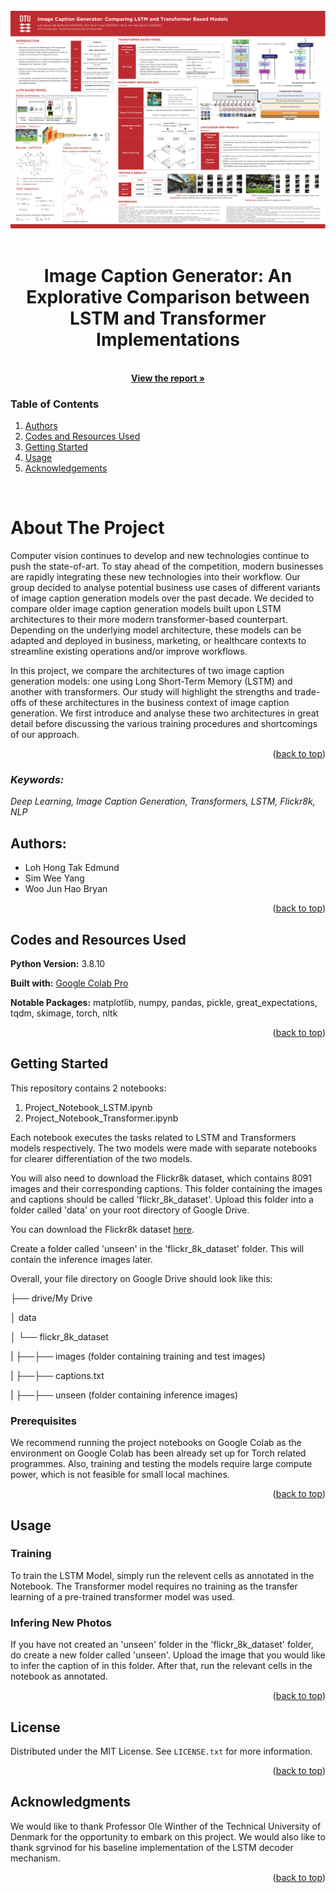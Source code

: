 <!-- PROJECT POSTER -->
<br />
<div align="center">
<a>
    <img src="readme_images/poster.png" alt="Poster">
  </a>
    <br />
    <br />

  <h1 align="center">Image Caption Generator: An Explorative Comparison between LSTM and Transformer Implementations</h1>

  <p align="center">
    <br />
    <a href="https://drive.google.com/file/d/1tpRCMGWkaLYOxvUVspo3jn9m4tgmgCNh/view?usp=sharing" target="_blank"><strong>View the report »</strong></a>
    <br />
  </p>
</div>

### Table of Contents

<ol>
<li><a href="#authors">Authors</a></li>
<li><a href="#codes-and-resources-used">Codes and Resources Used</a></li>
<li><a href="#getting-started">Getting Started</a></li>
<li><a href="#usage">Usage</a></li>
<li><a href="#acknowledgements">Acknowledgements</a></li>
</ol>

<br />

<!-- ABOUT THE PROJECT -->

# About The Project

Computer vision continues to develop and new technologies continue to push the state-of-art. To stay ahead of the competition, modern businesses are rapidly integrating these new technologies into their workflow. Our group decided to analyse potential business use cases of different variants of image caption generation models over the past decade. We decided to compare older image caption generation models built upon LSTM architectures to their more modern transformer-based counterpart. Depending on the underlying model architecture, these models can be adapted and deployed in business, marketing, or healthcare contexts to streamline existing operations and/or improve workflows.

In this project, we compare the architectures of two image caption generation models: one using Long Short-Term Memory (LSTM) and another with transformers. Our study will highlight the strengths and trade-offs of these architectures in the business context of image caption generation. We first introduce and analyse these two architectures in great detail before discussing the various training procedures and shortcomings of our approach.

<p align="right">(<a href="#top">back to top</a>)</p>

### _Keywords:_

_Deep Learning, Image Caption Generation, Transformers, LSTM, Flickr8k, NLP_

## Authors:

- Loh Hong Tak Edmund
- Sim Wee Yang
- Woo Jun Hao Bryan

<p align="right">(<a href="#top">back to top</a>)</p>

## Codes and Resources Used

**Python Version:** 3.8.10

**Built with:** [Google Colab Pro](https://colab.research.google.com/)

**Notable Packages:** matplotlib, numpy, pandas, pickle, great_expectations, tqdm, skimage, torch, nltk

<p align="right">(<a href="#top">back to top</a>)</p>

<!-- GETTING STARTED -->

## Getting Started

This repository contains 2 notebooks:

1. Project_Notebook_LSTM.ipynb
2. Project_Notebook_Transformer.ipynb

Each notebook executes the tasks related to LSTM and Transformers models respectively. The two models were made with separate notebooks for clearer differentiation of the two models.

You will also need to download the Flickr8k dataset, which contains 8091 images and their corresponding captions. This folder containing the images and captions should be called 'flickr_8k_dataset'. Upload this folder into a folder called 'data' on your root directory of Google Drive.

You can download the Flickr8k dataset [here](https://www.kaggle.com/datasets/adityajn105/flickr8k).

Create a folder called 'unseen' in the 'flickr_8k_dataset' folder. This will contain the inference images later.

Overall, your file directory on Google Drive should look like this:

├── drive/My Drive

│ data

│ └── flickr_8k_dataset

| ├──├── images (folder containing training and test images)

| ├──├── captions.txt

| ├──├── unseen (folder containing inference images)

### Prerequisites

We recommend running the project notebooks on Google Colab as the environment on Google Colab has been already set up for Torch related programmes. Also, training and testing the models require large compute power, which is not feasible for small local machines.

<p align="right">(<a href="#top">back to top</a>)</p>

<!-- USAGE EXAMPLES -->

## Usage

### Training

To train the LSTM Model, simply run the relevent cells as annotated in the Notebook. The Transformer model requires no training as the transfer learning of a pre-trained transformer model was used.

### Infering New Photos

If you have not created an 'unseen' folder in the 'flickr_8k_dataset' folder, do create a new folder called 'unseen'. Upload the image that you would like to infer the caption of in this folder. After that, run the relevant cells in the notebook as annotated.

<p align="right">(<a href="#top">back to top</a>)</p>

<!-- LICENSE -->

## License

Distributed under the MIT License. See `LICENSE.txt` for more information.

<p align="right">(<a href="#top">back to top</a>)</p>

<!-- ACKNOWLEDGMENTS -->

## Acknowledgments

We would like to thank Professor Ole Winther of the Technical University of Denmark for the opportunity to embark on this project. We would also like to thank sgrvinod for his baseline implementation of the LSTM decoder mechanism.

<p align="right">(<a href="#top">back to top</a>)</p>
